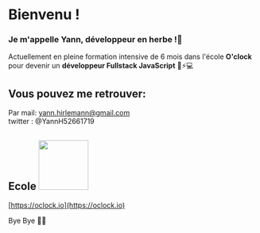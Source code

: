 # Bienvenu !  

### **Je m'appelle Yann, développeur en herbe !**🌱

Actuellement en pleine formation intensive de 6 mois dans l'école **O'clock** pour devenir un **développeur Fullstack JavaScript** 🧐⚡💻  
  
## Vous pouvez me retrouver:
Par mail: yann.hirlemann@gmail.com  
twitter : @YannH52661719  

## Ecole <img src="https://actualitesjeuxvideo.fr/wp-content/uploads/2016/08/Oclock.jpg" width="100">  
[https://oclock.io](https://oclock.io)

Bye Bye 👋😀





